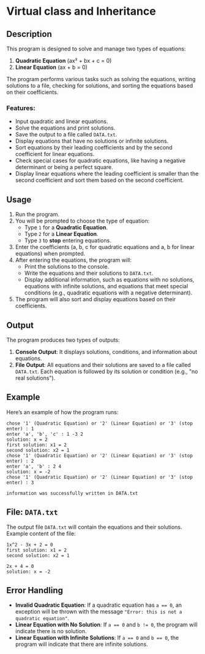 # Virtual class and Inheritance

## Description

This program is designed to solve and manage two types of equations:

1. **Quadratic Equation** (ax² + bx + c = 0)
2. **Linear Equation** (ax + b = 0)

The program performs various tasks such as solving the equations, writing solutions to a file, checking for solutions, and sorting the equations based on their coefficients.

### Features:
- Input quadratic and linear equations.
- Solve the equations and print solutions.
- Save the output to a file called `DATA.txt`.
- Display equations that have no solutions or infinite solutions.
- Sort equations by their leading coefficients and by the second coefficient for linear equations.
- Check special cases for quadratic equations, like having a negative determinant or being a perfect square.
- Display linear equations where the leading coefficient is smaller than the second coefficient and sort them based on the second coefficient.

## Usage

1. Run the program.
2. You will be prompted to choose the type of equation:
   - Type `1` for a **Quadratic Equation**.
   - Type `2` for a **Linear Equation**.
   - Type `3` to **stop** entering equations.
3. Enter the coefficients (a, b, c for quadratic equations and a, b for linear equations) when prompted.
4. After entering the equations, the program will:
   - Print the solutions to the console.
   - Write the equations and their solutions to `DATA.txt`.
   - Display additional information, such as equations with no solutions, equations with infinite solutions, and equations that meet special conditions (e.g., quadratic equations with a negative determinant).
5. The program will also sort and display equations based on their coefficients.

## Output

The program produces two types of outputs:
1. **Console Output**: It displays solutions, conditions, and information about equations.
2. **File Output**: All equations and their solutions are saved to a file called `DATA.txt`. Each equation is followed by its solution or condition (e.g., "no real solutions").

## Example

Here’s an example of how the program runs:

```
chose '1' (Quadratic Equation) or '2' (Linear Equation) or '3' (stop enter) : 1
enter 'a', 'b', 'c' : 1 -3 2
solution: x = 2
first solution: x1 = 2
second solution: x2 = 1
chose '1' (Quadratic Equation) or '2' (Linear Equation) or '3' (stop enter) : 2
enter 'a', 'b' : 2 4
solution: x = -2
chose '1' (Quadratic Equation) or '2' (Linear Equation) or '3' (stop enter) : 3

information was successfully written in DATA.txt
```

## File: `DATA.txt`

The output file `DATA.txt` will contain the equations and their solutions. Example content of the file:

```
1x^2 - 3x + 2 = 0
first solution: x1 = 2
second solution: x2 = 1

2x + 4 = 0
solution: x = -2
```

## Error Handling

- **Invalid Quadratic Equation**: If a quadratic equation has `a == 0`, an exception will be thrown with the message `"Error: this is not a quadratic equation"`.
- **Linear Equation with No Solution**: If `a == 0` and `b != 0`, the program will indicate there is no solution.
- **Linear Equation with Infinite Solutions**: If `a == 0` and `b == 0`, the program will indicate that there are infinite solutions.
